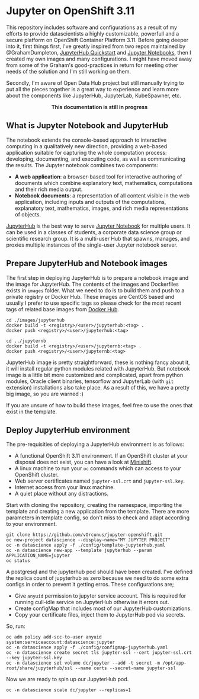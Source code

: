 # Jupyter on OpenShift 3.11

This repository includes software and configurations as a result of my efforts to provide datascientists a highly customizable, powerfull and a secure platform on OpenShift Container Platform 3.11. Before going deeper into it, first things first, I've greatly inspired from two repos maintained by @GrahamDumpleton, [JupyterHub Quickstart](https://github.com/jupyter-on-openshift/jupyterhub-quickstart) and [Jupyter Notebooks](https://github.com/jupyter-on-openshift/jupyter-notebooks), then I created my own images and many configurations. I might have moved away from some of the Graham's good-practices in return for meeting other needs of the solution and I'm still working on them.

Secondly, I'm aware of Open Data Hub project but still manually trying to put all the pieces together is a great way to experience and learn more about the components like JupyterHub, JupyterLab, KubeSpawner, etc.

<center><b>This documentation is still in progress</b></center>

## What is Jupyter Notebook and JupyterHub

The notebook extends the console-based approach to interactive computing in a qualitatively new direction, providing a web-based application suitable for capturing the whole computation process: developing, documenting, and executing code, as well as communicating the results. The Jupyter notebook combines two components:

* **A web application**: a browser-based tool for interactive authoring of documents which combine explanatory text, mathematics, computations and their rich media output.
* **Notebook documents**: a representation of all content visible in the web application, including inputs and outputs of the computations, explanatory text, mathematics, images, and rich media representations of objects.

[JupyterHub](https://github.com/jupyterhub/jupyterhub) is the best way to serve [Jupyter Notebook](https://jupyter-notebook.readthedocs.io/en/latest/notebook.html) for multiple users. It can be used in a classes of students, a corporate data science group or scientific research group. It is a multi-user Hub that spawns, manages, and proxies multiple instances of the single-user Jupyter notebook server.

## Prepare JupyterHub and Notebook images

The first step in deploying JupyterHub is to prepare a notebook image and the image for JupyterHub. The contents of the images and Dockerfiles exists in ``images`` folder. What we need to do is to build them and push to a private registry or Docker Hub. These images are CentOS based and usually I prefer to use specific tags so please check for the most recent tags of related base images from [Docker Hub](https://hub.docker.com/).

```
cd ./images/jupyterhub
docker build -t <registry>/<user>/jupyterhub:<tag> .
docker push <registry>/<user>/jupyterhub:<tag>

cd ../jupyternb
docker build -t <registry>/<user>/jupyternb:<tag> .
docker push <registry>/<user>/jupyternb:<tag>
```

JupyterHub image is pretty straightforward, these is nothing fancy about it, it will install regular python modules related with JupyterHub. But notebook image is a little bit more customized and complicated, apart from python modules, Oracle client binaries, tensorflow and JupyterLab (with ``git`` extension) installations also take place. As a result of this, we have a pretty big image, so you are warned :)  

If you are unsure of how to build these images, feel free to use the ones that exist in the template. 

## Deploy JupyterHub environment

The pre-requisities of deploying a JupyterHub environment is as follows:

* A functional OpenShift 3.11 environment. If an OpenShift cluster at your disposal does not exist, you can have a look at [Minishift](https://www.okd.io/minishift/).
* A linux machine to run your ``oc`` commands which can access to your OpenShift cluster.
* Web server certificates named ``jupyter-ssl.crt`` and ``jupyter-ssl.key``.
* Internet access from your linux machine.
* A quiet place without any distractions.

Start with cloning the repository, creating the namespace, importing the template and creating a new application from the template. There are more parameters in template config, so don't miss to check and adapt according to your environment.

```
git clone https://github.com/vOrcunus/jupyter-openshift.git
oc new-project datascience --display-name="MY JUPYTER PROJECT"
oc -n datascience apply -f ./config/template-jupyterhub.yaml
oc -n datascience new-app --template jupyterhub --param APPLICATION_NAME=jupyter
oc status
```

A postgresql and the jupyterhub pod should have been created. I've defined the replica count of jupyterhub as zero because we need to do some extra configs in order to prevent it getting erros. These configurations are;

* Give ``anyuid`` permission to jupyter service account. This is required for running cull-idle service on JupyterHub otherwise it errors out.
* Create configMap that includes most of our JupyterHub customizations.
* Copy your certificate files, inject them to JupyterHub pod via secrets. 

So, run:

```
oc adm policy add-scc-to-user anyuid system:serviceaccount:datascience:jupyter
oc -n datascience apply -f ./config/configmap-jupyterhub.yaml
oc -n datascience create secret tls jupyter-ssl --cert jupyter-ssl.crt --key jupyter-ssl.key
oc -n datascience set volume dc/jupyter --add -t secret -m /opt/app-root/share/jupyterhub/ssl --name certs --secret-name jupyter-ssl
```

Now we are ready to spin up our JupyterHub pod.

```
oc -n datascience scale dc/jupyter --replicas=1
```  
